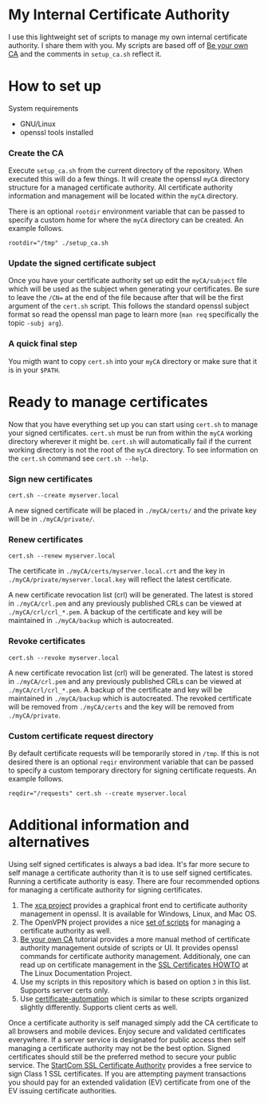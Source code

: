# My Internal Certificate Authority

I use this lightweight set of scripts to manage my own internal certificate authority.  I share them with you.  My scripts are based off of [Be your own CA][yourca_tut] and the comments in `setup_ca.sh` reflect it.

# How to set up

System requirements

* GNU/Linux
* openssl tools installed

### Create the CA

Execute `setup_ca.sh` from the current directory of the repository.  When executed this will do a few things.  It will create the openssl `myCA` directory structure for a managed certificate authority.  All certificate authority information and management will be located within the `myCA` directory.

There is an optional `rootdir` environment variable that can be passed to specify a custom home for where the `myCA` directory can be created.  An example follows.

    rootdir="/tmp" ./setup_ca.sh

### Update the signed certificate subject

Once you have your certificate authority set up edit the `myCA/subject` file which will be used as the subject when generating your certificates.  Be sure to leave the `/CN=` at the end of the file because after that will be the first argument of the `cert.sh` script.  This follows the standard openssl subject format so read the openssl man page to learn more (`man req` specifically the topic `-subj arg`).

### A quick final step

You migth want to copy `cert.sh` into your `myCA` directory or make sure that it is in your `$PATH`.

# Ready to manage certificates

Now that you have everything set up you can start using `cert.sh` to manage your signed certificates.  `cert.sh` must be run from within the `myCA` working directory wherever it might be.  `cert.sh` will automatically fail if the current working directory is not the root of the `myCA` directory.  To see information on the `cert.sh` command see `cert.sh --help`.

### Sign new certificates

    cert.sh --create myserver.local

A new signed certificate will be placed in `./myCA/certs/` and the private key will be in `./myCA/private/`.

### Renew certificates

    cert.sh --renew myserver.local

The certificate in `./myCA/certs/myserver.local.crt` and the key in `./myCA/private/myserver.local.key` will reflect the latest certificate.

A new certificate revocation list (crl) will be generated.  The latest is stored in `./myCA/crl.pem` and any previously published CRLs can be viewed at `./myCA/crl/crl_*.pem`.  A backup of the certificate and key will be maintained in `./myCA/backup` which is autocreated.

### Revoke certificates

    cert.sh --revoke myserver.local

A new certificate revocation list (crl) will be generated.  The latest is stored in `./myCA/crl.pem` and any previously published CRLs can be viewed at `./myCA/crl/crl_*.pem`.  A backup of the certificate and key will be maintained in `./myCA/backup` which is autocreated.  The revoked certificate will be removed from `./myCA/certs` and the key will be removed from `./myCA/private`.

### Custom certificate request directory

By default certificate requests will be temporarily stored in `/tmp`.  If this is not desired there is an optional `reqir` environment variable that can be passed to specify a custom temporary directory for signing certificate requests.  An example follows.

    reqdir="/requests" cert.sh --create myserver.local

# Additional information and alternatives

Using self signed certificates is always a bad idea. It's far more secure to self manage a certificate authority than it is to use self signed certificates. Running a certificate authority is easy. There are four recommended options for managing a certificate authority for signing certificates.

1. The [xca project][xca] provides a graphical front end to certificate authority management in openssl.  It is available for Windows, Linux, and Mac OS.
2. The OpenVPN project provides a nice [set of scripts][ovpn_scripts] for managing a certificate authority as well.
3. [Be your own CA][yourca_tut] tutorial provides a more manual method of certificate authority management outside of scripts or UI.  It provides openssl commands for certificate authority management.  Additionaly, one can read up on certificate management in the [SSL Certificates HOWTO][tldp_certs] at The Linux Documentation Project.
4. Use my scripts in this repository which is based on option `3` in this list.  Supports server certs only.
5. Use [certificate-automation][cert_auto] which is similar to these scripts organized slightly differently.  Supports client certs as well.

Once a certificate authority is self managed simply add the CA certificate to all browsers and mobile devices. Enjoy secure and validated certificates everywhere.  If a server service is designated for public access then self managing a certificate authority may not be the best option.  Signed certificates should still be the preferred method  to secure your public service.  The [StartCom SSL Certificate Authority][startcom_ssl] provides a free service to sign Class 1 SSL certificates.  If you are attempting payment transactions you should pay for an extended validation (EV) certificate from one of the EV issuing certificate authorities.

[xca]: http://sourceforge.net/projects/xca/
[ovpn_scripts]: http://openvpn.net/index.php/open-source/documentation/howto.html#pki
[yourca_tut]: http://www.g-loaded.eu/2005/11/10/be-your-own-ca/
[tldp_certs]: http://www.tldp.org/HOWTO/SSL-Certificates-HOWTO/x195.html
[startcom_ssl]: http://cert.startcom.org/
[cert_auto]: https://github.com/berico-rclayton/certificate-automation
